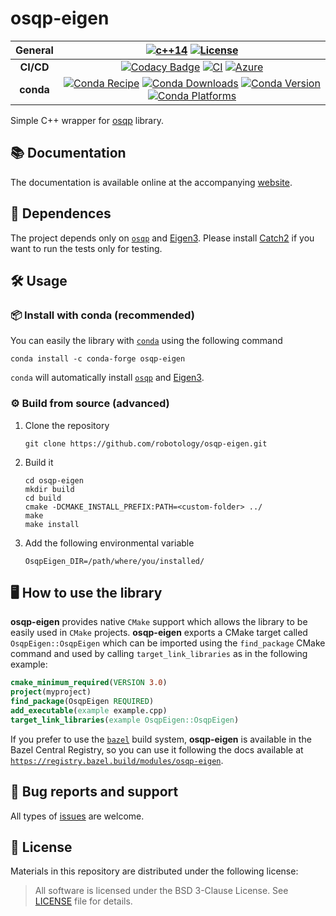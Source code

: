 # osqp-eigen

|  General  | [![c++14](https://img.shields.io/badge/standard-C++14-blue.svg?style=flat&logo=c%2B%2B)](https://isocpp.org) [![License](https://img.shields.io/badge/License-BSD_3--Clause-orange.svg)](https://github.com/robotology/osqp-eigen/blob/master/LICENSE) |
| :-------: | :----------------------------------------------------------: |
| **CI/CD** | [![Codacy Badge](https://app.codacy.com/project/badge/Grade/a18710c10f1c4df19bc2759fd50e9cf5)](https://www.codacy.com/gh/robotology/osqp-eigen/dashboard?utm_source=github.com&amp;utm_medium=referral&amp;utm_content=robotology/osqp-eigen&amp;utm_campaign=Badge_Grade) [![CI](https://github.com/robotology/osqp-eigen/workflows/C++%20CI%20Workflow/badge.svg)](https://github.com/robotology/osqp-eigen/workflows/C++%20CI%20Workflow/badge.svg) [![Azure](https://dev.azure.com/conda-forge/feedstock-builds/_apis/build/status/osqp-eigen-feedstock?branchName=master)](https://dev.azure.com/conda-forge/feedstock-builds/_build/results?buildId=341091&view=results) |
| **conda** | [![Conda Recipe](https://img.shields.io/badge/recipe-osqp--eigen-green.svg)](https://anaconda.org/conda-forge/osqp-eigen)  [![Conda Downloads](https://img.shields.io/conda/dn/conda-forge/osqp-eigen.svg)](https://anaconda.org/conda-forge/osqp-eigen)  [![Conda Version](https://img.shields.io/conda/vn/conda-forge/osqp-eigen.svg)](https://anaconda.org/conda-forge/osqp-eigen)  [![Conda Platforms](https://img.shields.io/conda/pn/conda-forge/osqp-eigen.svg)](https://anaconda.org/conda-forge/osqp-eigen) |



Simple C++ wrapper for [osqp](http://osqp.readthedocs.io/en/latest/index.html) library.

## 📚 Documentation
The documentation is available online at the accompanying [website](https://robotology.github.io/osqp-eigen).


## 📄 Dependences
The project depends only on [`osqp`](http://osqp.readthedocs.io/en/latest/index.html) and [Eigen3](http://eigen.tuxfamily.org/index.php?title=Main_Page). Please install [Catch2](https://github.com/catchorg/Catch2)  if you want to run the tests only for testing.

## 🛠️ Usage

### 📦 Install with conda (recommended)
You can easily the library with [`conda`](https://github.com/conda-forge/osqp-eigen-feedstock) using the following command
```
conda install -c conda-forge osqp-eigen
```
`conda` will automatically install [`osqp`](http://osqp.readthedocs.io/en/latest/index.html) and [Eigen3](http://eigen.tuxfamily.org/index.php?title=Main_Page).

### ⚙️ Build from source (advanced)

1. Clone the repository
   ```
   git clone https://github.com/robotology/osqp-eigen.git
   ```
2. Build it
   ```
   cd osqp-eigen
   mkdir build
   cd build
   cmake -DCMAKE_INSTALL_PREFIX:PATH=<custom-folder> ../
   make
   make install
   ```
3. Add the following environmental variable
   ```
   OsqpEigen_DIR=/path/where/you/installed/
   ```

## 🖥️ How to use the library

**osqp-eigen** provides native `CMake` support which allows the library to be easily used in `CMake` projects.
**osqp-eigen** exports a CMake target called `OsqpEigen::OsqpEigen` which can be imported using the `find_package` CMake command and used by calling `target_link_libraries` as in the following example:
```cmake
cmake_minimum_required(VERSION 3.0)
project(myproject)
find_package(OsqpEigen REQUIRED)
add_executable(example example.cpp)
target_link_libraries(example OsqpEigen::OsqpEigen)
```


If you prefer to use the [`bazel`](https://bazel.build/) build system, **osqp-eigen** is available in the Bazel Central Registry, so you can use it following the docs available at [`https://registry.bazel.build/modules/osqp-eigen`](https://registry.bazel.build/modules/osqp-eigen).

##  🐛 Bug reports and support
All types of [issues](https://github.com/robotology/osqp-eigen/issues/new) are welcome.

## 📝 License
Materials in this repository are distributed under the following license:

> All software is licensed under the BSD 3-Clause License. See [LICENSE](https://github.com/robotology/osqp-eigen/blob/master/LICENSE) file for details.
